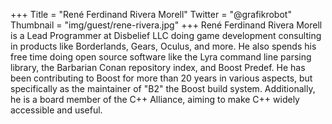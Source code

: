 +++
Title = "René Ferdinand Rivera Morell"
Twitter = "@grafikrobot"
Thumbnail = "img/guest/rene-rivera.jpg"
+++
René Ferdinand Rivera Morell is a Lead Programmer at Disbelief LLC doing game development consulting in products like Borderlands, Gears, Oculus, and more. He also spends his free time doing open source software like the Lyra command line parsing library, the Barbarian Conan repository index, and Boost Predef. He has been contributing to Boost for more than 20 years in various aspects, but specifically as the maintainer of "B2" the Boost build system. Additionally, he is a board member of the C++ Alliance, aiming to make C++ widely accessible and useful.